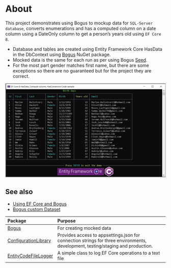 ﻿# About

This project demonstrates using Bogus to mockup data for `SQL-Server database`, converts enumerations and has a computed column on a date column using a DateOnly column to get a person’s years old using `EF Core 8`.

- Database and tables are created using Entity Framework Core HasData in the DbContext using [Bogus](https://www.nuget.org/packages/Bogus) NuGet package.
- Mocked data is the same for each run as per using Bogus [Seed](https://github.com/bchavez/Bogus?tab=readme-ov-file#the-great-c-example).
- For the most part gender matches first name, but there are some exceptions so there are no guaranteed but for the project they are correct.

![Title](assets/title.png)

## See also

- [Using EF Core and Bogus](https://dev.to/karenpayneoregon/using-ef-core-and-bogus-246d)
- [Bogus custom Dataset](https://dev.to/karenpayneoregon/bogus-custom-dataset-3h93)

| Package      |   Purpose    |
|:------------- |:-------------|
| [Bogus](https://www.nuget.org/packages/Bogus/35.5.1?_src=template) | For creating mocked data |
| [ConfigurationLibrary](https://www.nuget.org/packages/ConfigurationLibrary/1.0.6?_src=template) | Provides access to appsettings.json for connection strings for three environments, development, testing/staging and production. |
| [EntityCodeFileLogger](https://www.nuget.org/packages/EntityCoreFileLogger/1.0.0?_src=template) | A simple class to log EF Core operations to a text file |